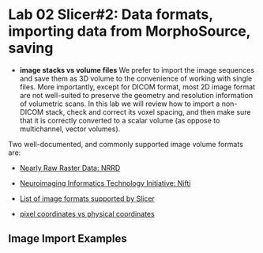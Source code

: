 # Lab 02 Slicer#2: Data formats, importing data from MorphoSource, saving
* **image stacks vs volume files** We prefer to import the image sequences and save them as 3D volume to the convenience of working with single files. More importantly, except for DICOM format, most 2D image format are not well-suited to preserve the geometry and resolution information of volumetric scans. In this lab we will review how to import a non-DICOM stack, check and correct its voxel spacing, and then make sure that it is correctly converted to a scalar volume (as oppose to multichannel, vector volumes). 

Two well-documented, and commonly supported image volume formats are:
* [Nearly Raw Raster Data: NRRD](http://teem.sourceforge.net/nrrd/format.html)
* [Neuroimaging Informatics Technology Initiative: Nifti](https://nifti.nimh.nih.gov/)

* [List of image formats supported by Slicer](https://www.slicer.org/wiki/Documentation/Nightly/SlicerApplication/SupportedDataFormat)
* [pixel coordinates vs physical coordinates](https://www.slicer.org/wiki/Coordinate_systems)

## Image Import Examples
